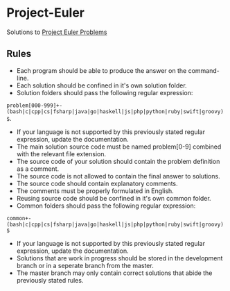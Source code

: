 # Project-Euler
Solutions to [Project Euler Problems](https://projecteuler.net/archives)

## Rules
* Each program should be able to produce the answer on the command-line.
* Each solution should be confined in it's own solution folder.
* Solution folders should pass the following regular expression:

`problem[000-999]+-(bash|c|cpp|cs|fsharp|java|go|haskell|js|php|python|ruby|swift|groovy)$`.
* If your language is not supported by this previously stated regular expression, update the documentation.
* The main solution source code must be named problem[0-9] combined with the relevant file extension.
* The source code of your solution should contain the problem definition as a comment.
* The source code is not allowed to contain the final answer to solutions.
* The source code should contain explanatory comments.
* The comments must be properly formulated in English.
* Reusing source code should be confined in it's own common folder.
* Common folders should pass the following regular expression:

`common+-(bash|c|cpp|cs|fsharp|java|go|haskell|js|php|python|ruby|swift|groovy)$`
* If your language is not supported by this previously stated regular expression, update the documentation.
* Solutions that are work in progress should be stored in the development branch or in a seperate branch from the master.
* The master branch may only contain correct solutions that abide the previously stated rules.
